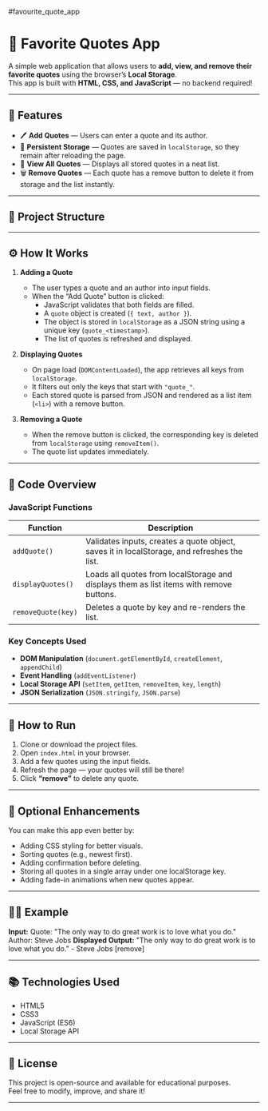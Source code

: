 #favourite_quote_app
# 📜 Favorite Quotes App

A simple web application that allows users to **add, view, and remove their favorite quotes** using the browser’s **Local Storage**.  
This app is built with **HTML, CSS, and JavaScript** — no backend required!

---

## 🚀 Features

- 🖊️ **Add Quotes** — Users can enter a quote and its author.
- 💾 **Persistent Storage** — Quotes are saved in `localStorage`, so they remain after reloading the page.
- 👀 **View All Quotes** — Displays all stored quotes in a neat list.
- 🗑️ **Remove Quotes** — Each quote has a remove button to delete it from storage and the list instantly.

---

## 🧱 Project Structure


---

## ⚙️ How It Works

1. **Adding a Quote**
   - The user types a quote and an author into input fields.
   - When the “Add Quote” button is clicked:
     - JavaScript validates that both fields are filled.
     - A `quote` object is created (`{ text, author }`).
     - The object is stored in `localStorage` as a JSON string using a unique key (`quote_<timestamp>`).
     - The list of quotes is refreshed and displayed.

2. **Displaying Quotes**
   - On page load (`DOMContentLoaded`), the app retrieves all keys from `localStorage`.
   - It filters out only the keys that start with `"quote_"`.
   - Each stored quote is parsed from JSON and rendered as a list item (`<li>`) with a remove button.

3. **Removing a Quote**
   - When the remove button is clicked, the corresponding key is deleted from `localStorage` using `removeItem()`.
   - The quote list updates immediately.

---

## 🧠 Code Overview

### JavaScript Functions

| Function | Description |
|-----------|--------------|
| `addQuote()` | Validates inputs, creates a quote object, saves it in localStorage, and refreshes the list. |
| `displayQuotes()` | Loads all quotes from localStorage and displays them as list items with remove buttons. |
| `removeQuote(key)` | Deletes a quote by key and re-renders the list. |

### Key Concepts Used
- **DOM Manipulation** (`document.getElementById`, `createElement`, `appendChild`)
- **Event Handling** (`addEventListener`)
- **Local Storage API** (`setItem`, `getItem`, `removeItem`, `key`, `length`)
- **JSON Serialization** (`JSON.stringify`, `JSON.parse`)

---

## 🧪 How to Run

1. Clone or download the project files.  
2. Open `index.html` in your browser.  
3. Add a few quotes using the input fields.  
4. Refresh the page — your quotes will still be there!  
5. Click **“remove”** to delete any quote.

---

## 🎨 Optional Enhancements

You can make this app even better by:
- Adding CSS styling for better visuals.
- Sorting quotes (e.g., newest first).
- Adding confirmation before deleting.
- Storing all quotes in a single array under one localStorage key.
- Adding fade-in animations when new quotes appear.

---

## 🧑‍💻 Example

**Input:**
Quote: "The only way to do great work is to love what you do."
Author: Steve Jobs
**Displayed Output:**
"The only way to do great work is to love what you do." - Steve Jobs [remove]


---

## 📚 Technologies Used
- HTML5  
- CSS3  
- JavaScript (ES6)  
- Local Storage API  

---

## 🏁 License
This project is open-source and available for educational purposes.  
Feel free to modify, improve, and share it!

---
